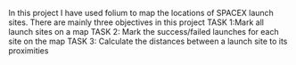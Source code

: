In this project I have used folium to map the locations of SPACEX launch sites.
There are mainly three objectives in this project
TASK 1:Mark all launch sites on a map
TASK 2: Mark the success/failed launches for each site on the map
TASK 3: Calculate the distances between a launch site to its proximities
